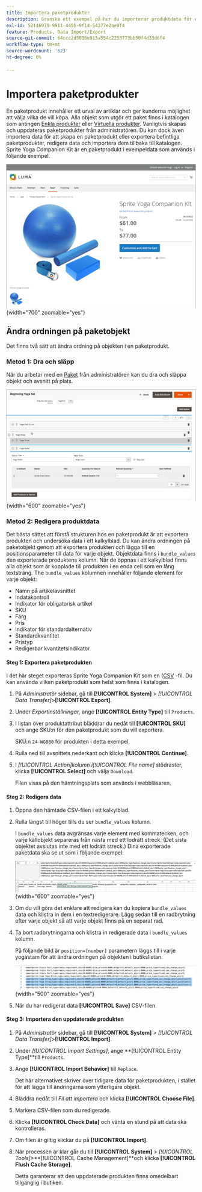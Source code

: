 ```yaml
---
title: Importera paketprodukter
description: Granska ett exempel på hur du importerar produktdata för en paketprodukt.
exl-id: 52146979-9911-449b-9f14-54377e2ae9f4
feature: Products, Data Import/Export
source-git-commit: 64ccc2d5016e915a554c2253773bb50f4d33d6f4
workflow-type: tm+mt
source-wordcount: '623'
ht-degree: 0%

---
```


# Importera paketprodukter

En paketprodukt innehåller ett urval av artiklar och ger kunderna möjlighet att välja vilka de vill köpa. Alla objekt som utgör ett paket finns i katalogen som antingen [Enkla produkter](../catalog/product-create-simple.md) eller [Virtuella produkter](../catalog/product-create-virtual.md). Vanligtvis skapas och uppdateras paketprodukter från administratören. Du kan dock även importera data för att skapa en paketprodukt eller exportera befintliga paketprodukter, redigera data och importera dem tillbaka till katalogen. Sprite Yoga Companion Kit är en paketprodukt i exempeldata som används i följande exempel.

![Paketprodukt](../catalog/assets/product-bundle.png){width="700" zoomable="yes"}

## Ändra ordningen på paketobjekt

Det finns två sätt att ändra ordning på objekten i en paketprodukt.

### Metod 1: Dra och släpp

När du arbetar med en [Paket](../catalog/product-create-bundle.md) från administratören kan du dra och släppa objekt och avsnitt på plats.

![Paketera objekt](../catalog/assets/product-bundle-items-move.png){width="600" zoomable="yes"}

### Metod 2: Redigera produktdata

Det bästa sättet att förstå strukturen hos en paketprodukt är att exportera produkten och undersöka data i ett kalkylblad. Du kan ändra ordningen på paketobjekt genom att exportera produkten och lägga till en positionsparameter till data för varje objekt. Objektdata finns i `bundle_values` den exporterade produktens kolumn. När de öppnas i ett kalkylblad finns alla objekt som är kopplade till produkten i en enda cell som en lång textsträng. The `bundle_values` kolumnen innehåller följande element för varje objekt:

- Namn på artikelavsnittet
- Indatakontroll
- Indikator för obligatorisk artikel
- SKU
- Färg
- Pris
- Indikator för standardalternativ
- Standardkvantitet
- Pristyp
- Redigerbar kvantitetsindikator

#### Steg 1: Exportera paketprodukten

I det här steget exporteras Sprite Yoga Companion Kit som en ([CSV](data-csv.md) -fil. Du kan använda vilken paketprodukt som helst som finns i katalogen.

1. På _Administratör_ sidebar, gå till **[!UICONTROL System]** > _[!UICONTROL Data Transfer]_>**[!UICONTROL Export]**.

1. Under _Exportinställningar_, ange **[!UICONTROL Entity Type]** till `Products`.

1. I listan över produktattribut bläddrar du nedåt till **[!UICONTROL SKU]** och ange SKU:n för den paketprodukt som du vill exportera.

   SKU:n `24-WG080` för produkten i detta exempel.

1. Rulla ned till avsnittets nederkant och klicka **[!UICONTROL Continue]**.

1. I _[!UICONTROL Action]_kolumn i_[!UICONTROL File name]_ stödraster, klicka **[!UICONTROL Select]** och välja `Download`.

   Filen visas på den hämtningsplats som används i webbläsaren.

#### Steg 2: Redigera data

1. Öppna den hämtade CSV-filen i ett kalkylblad.

1. Rulla längst till höger tills du ser `bundle_values` kolumn.

   I `bundle_values` data avgränsas varje element med kommatecken, och varje källobjekt separeras från nästa med ett lodrätt streck. (Det sista objektet avslutas inte med ett lodrätt streck.) Dina exporterade paketdata ska se ut som i följande exempel:

   ![Paketvärden](./assets/product-bundle-values-export-data.png){width="600" zoomable="yes"}

1. Om du vill göra det enklare att redigera kan du kopiera `bundle_values` data och klistra in dem i en textredigerare. Lägg sedan till en radbrytning efter varje objekt så att varje objekt finns på en separat rad.

1. Ta bort radbrytningarna och klistra in redigerade data i `bundle_values` kolumn.

   På följande bild är `position=[number]` parametern läggs till i varje yogastam för att ändra ordningen på objekten i butikslistan.

   ![Positionsparameter](./assets/product-bundle-values-position-parameter.png){width="500" zoomable="yes"}

1. När du har redigerat data **[!UICONTROL Save]** CSV-filen.

#### Steg 3: Importera den uppdaterade produkten

1. På _Administratör_ sidebar, gå till **[!UICONTROL System]** > _[!UICONTROL Data Transfer]_>**[!UICONTROL Import]**.

1. Under _[!UICONTROL Import Settings]_, ange **[!UICONTROL Entity Type]**till `Products`.

1. Ange **[!UICONTROL Import Behavior]** till `Replace`.

   Det här alternativet skriver över tidigare data för paketprodukten, i stället för att lägga till ändringarna som ytterligare objekt.

1. Bläddra nedåt till _Fil att importera_ och klicka **[!UICONTROL Choose File]**.

1. Markera CSV-filen som du redigerade.

1. Klicka **[!UICONTROL Check Data]** och vänta en stund på att data ska kontrolleras.

1. Om filen är giltig klickar du på **[!UICONTROL Import]**.

1. När processen är klar går du till **[!UICONTROL System]** > _[!UICONTROL Tools]_>**[!UICONTROL Cache Management]**och klicka **[!UICONTROL Flush Cache Storage]**.

   Detta garanterar att den uppdaterade produkten finns omedelbart tillgänglig i butiken.
